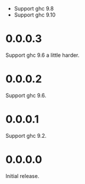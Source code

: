 - Support ghc 9.8
- Support ghc 9.10


# 0.0.0.3

Support ghc 9.6 a little harder.


# 0.0.0.2

Support ghc 9.6.


# 0.0.0.1

Support ghc 9.2.


# 0.0.0.0

Initial release.
